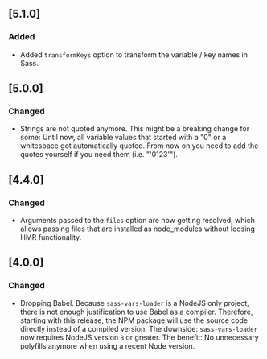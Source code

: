 ## [5.1.0]
### Added
- Added `transformKeys` option to transform the variable / key names in Sass. 

## [5.0.0]
### Changed
- Strings are not quoted anymore. This might be a breaking change for some: Until now, all
  variable values that started with a "0" or a whitespace got automatically quoted.
  From now on you need to add the quotes yourself if you need them (i.e. "'0123'").

## [4.4.0]
### Changed
- Arguments passed to the `files` option are now getting resolved, which allows passing files
  that are installed as node_modules without loosing HMR functionality.

## [4.0.0] 
### Changed
- Dropping Babel.
  Because `sass-vars-loader` is a NodeJS only project, there is not enough justification to use
  Babel as a compiler. Therefore, starting with this release, the NPM package will use the source
  code directly instead of a compiled version.
  The downside: `sass-vars-loader` now requires NodeJS version `8` or greater.
  The benefit: No unnecessary polyfills anymore when using a recent Node version.
